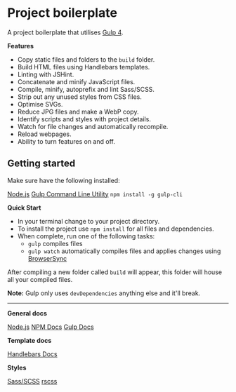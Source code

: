 # Project boilerplate

A project boilerplate that utilises [Gulp 4](https://gulpjs.com/).

**Features**

- Copy static files and folders to the `build` folder.
- Build HTML files using Handlebars templates.
- Linting with JSHint.
- Concatenate and minify JavaScript files.
- Compile, minify, autoprefix and lint Sass/SCSS.
- Strip out any unused styles from CSS files.
- Optimise SVGs.
- Reduce JPG files and make a WebP copy.
- Identify scripts and styles with project details.
- Watch for file changes and automatically recompile.
- Reload webpages.
- Ability to turn features on and off.

## Getting started
Make sure have the following installed:

[Node.js](https://nodejs.org/en/)
[Gulp Command Line Utility](https://gulpjs.com/) `npm install -g gulp-cli`

**Quick Start**

- In your terminal change to your project directory.
- To install the project use `npm install` for all files and dependencies.
- When complete, run one of the following tasks:
  - `gulp` compiles files
  - `gulp watch` automatically compiles files and applies changes using [BrowserSync](https://browsersync.io/)

After compiling a new folder called `build` will appear, this folder will house all your compiled files.

**Note:** Gulp only uses `devDependencies` anything else and it'll break.

---

**General docs**

[Node.js](https://nodejs.org/en/) 
[NPM Docs](https://www.npmjs.com/) 
[Gulp Docs](https://gulpjs.com/)

**Template docs**

[Handlebars Docs](https://handlebarsjs.com/)

**Styles**

[Sass/SCSS](https://sass-lang.com/) 
[rscss](https://rscss.io/)
